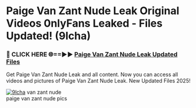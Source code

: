# Paige Van Zant Nude Leak Original Videos 0nlyFans Leaked - Files Updated! (9lcha)

<h3>🔴 CLICK HERE 🌐==►► <a href="https://tinyurl.com/5h6xmrr3" rel="nofollow">Paige Van Zant Nude Leak Updated Files</a></h3>

Get Paige Van Zant Nude Leak and all content. Now you can access all videos and pictures of Paige Van Zant Nude Leak. New Updated Files 2025!

[![9lcha](https://i.imgur.com/KVD873Z.gif)](https://tinyurl.com/5h6xmrr3)
van zant nude<br>
paige van zant nude pics